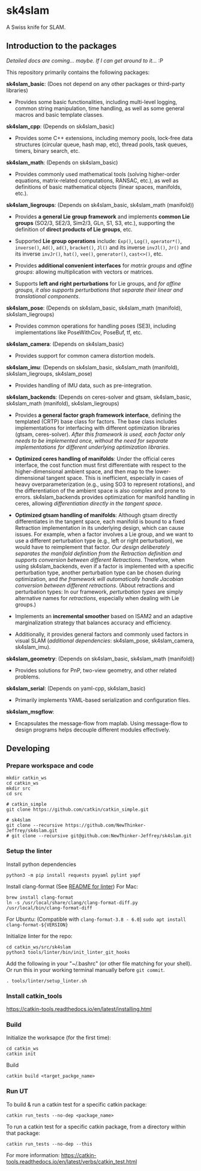 # sk4slam
A Swiss knife for SLAM.


## Introduction to the packages

*Detailed docs are coming... maybe. If I can get around to it...* :P


This repository primarily contains the following packages:

**sk4slam_basic**: (Does not depend on any other packages or third-party libraries) 

- Provides some basic functionalities, including multi-level logging, common string manipulation, time handling, as well as some general macros and basic template classes.

**sk4slam_cpp**: (Depends on sk4slam_basic) 

- Provides some C++ extensions, including memory pools, lock-free data structures (circular queue, hash map, etc), thread pools, task queues, timers, binary search, etc.

**sk4slam_math**: (Depends on sk4slam_basic) 

- Provides commonly used mathematical tools (solving higher-order equations, matrix-related computations, RANSAC, etc.), as well as definitions of basic mathematical objects (linear spaces, manifolds, etc.).

**sk4slam_liegroups**: (Depends on sk4slam_basic, sk4slam_math (manifold)) 

- Provides **a general Lie group framework** and implements **common Lie groups** (SO2/3, SE2/3, Sim2/3, GLn, S1, S3, etc.), supporting the definition of **direct products of Lie groups**, etc. 

- Supported **Lie group operations** include: `Exp()`, `Log()`, `operator*()`, `inverse()`, `Ad()`, `ad()`, `bracket()`, `Jl()` and its inverse `invJl()`, `Jr()` and its inverse `invJr()`, `hat()`, `vee()`, `generator()`, `cast<>()`, etc.

- Provides **additional convenient interfaces** for *matrix groups* and *affine groups*: allowing multiplication with vectors or matrices. 

- Supports **left and right perturbations** for Lie groups, and *for affine groups, it also supports perturbations that separate their linear and translational components*.

**sk4slam_pose**: (Depends on sk4slam_basic, sk4slam_math (manifold), sk4slam_liegroups) 

- Provides common operations for handling poses (SE3), including implementations like PoseWithCov, PoseBuf, tf, etc.

**sk4slam_camera**: (Depends on sk4slam_basic) 

- Provides support for common camera distortion models.

**sk4slam_imu**: (Depends on sk4slam_basic, sk4slam_math (manifold), sk4slam_liegroups, sk4slam_pose) 

- Provides handling of IMU data, such as pre-integration.

**sk4slam_backends**: (Depends on ceres-solver and gtsam, sk4slam_basic, sk4slam_math (manifold), sk4slam_liegroups) 

- Provides **a general factor graph framework interface**, defining the templated (CRTP) base class for factors. The base class includes implementations for interfacing with different optimization libraries (gtsam, ceres-solver). *After this framework is used, each factor only needs to be implemented once, without the need for separate implementations for different underlying optimization libraries*. 

- **Optimized ceres handling of manifolds**: Under the official ceres interface, the cost function must first differentiate with respect to the higher-dimensional ambient space, and then map to the lower-dimensional tangent space. This is inefficient, especially in cases of heavy overparameterization (e.g., using SO3 to represent rotations), and the differentiation of the ambient space is also complex and prone to errors. sk4slam_backends provides optimization for manifold handling in ceres, allowing *differentiation directly in the tangent space*. 

- **Optimized gtsam handling of manifolds**: Although gtsam directly differentiates in the tangent space, each manifold is bound to a fixed Retraction implementation in its underlying design, which can cause issues. For example, when a factor involves a Lie group, and we want to use a different perturbation type (e.g., left or right perturbation), we would have to reimplement that factor. *Our design deliberately separates the manifold definition from the Retraction definition and supports conversion between different Retractions*. Therefore, when using sk4slam_backends, even if a factor is implemented with a specific perturbation type, another perturbation type can be chosen during optimization, and *the framework will automatically handle Jacobian conversion between different retractions*. (About retractions and perturbation types: In our framework, *perturbation types* are simply alternative names for *retractions*, especially when dealing with Lie groups.)

- Implements an **incremental smoother** based on ISAM2 and an adaptive marginalization strategy that balances accuracy and efficiency. 

- Additionally, it provides general factors and commonly used factors in visual SLAM (*additional dependencies*: sk4slam_pose, sk4slam_camera, sk4slam_imu).

**sk4slam_geometry**: (Depends on sk4slam_basic, sk4slam_math (manifold)) 

- Provides solutions for PnP, two-view geometry, and other related problems.

**sk4slam_serial**: (Depends on yaml-cpp, sk4slam_basic) 

- Primarily implements YAML-based serialization and configuration files.

**sk4slam_msgflow**: 

- Encapsulates the message-flow from maplab. Using message-flow to design programs helps decouple different modules effectively.


## Developing

### Prepare workspace and code

```
mkdir catkin_ws
cd catkin_ws
mkdir src
cd src

# catkin_simple
git clone https://github.com/catkin/catkin_simple.git

# sk4slam
git clone --recursive https://github.com/NewThinker-Jeffrey/sk4slam.git
# git clone --recursive git@github.com:NewThinker-Jeffrey/sk4slam.git
```

### Setup the linter

Install python dependencies
```
python3 -m pip install requests pyyaml pylint yapf
```


Install clang-format (See [README for linter](tools/linter/README.md))
For Mac: 
```
brew install clang-format
ln -s /usr/local/share/clang/clang-format-diff.py /usr/local/bin/clang-format-diff
```
For Ubuntu: (Compatible with ```clang-format-3.8 - 6.0```)
```sudo apt install clang-format-${VERSION}```


Initialize linter for the repo:
```
cd catkin_ws/src/sk4slam
python3 tools/linter/bin/init_linter_git_hooks
```


Add the following in your "~/.bashrc" (or other file matching for your shell). Or run this in your working terminal manually before ```git commit```.
```
. tools/linter/setup_linter.sh
```

### Install catkin_tools

https://catkin-tools.readthedocs.io/en/latest/installing.html

### Build

Initialize the worksapce (for the first time):

```
cd catkin_ws
catkin init
```

Build
```
catkin build <target_packge_name>
```

### Run UT

To build & run a catkin test for a specific catkin package:
```
catkin run_tests --no-dep <package_name> 
```

To run a catkin test for a specific catkin package, from a directory within that package:
```
catkin run_tests --no-dep --this
```

For more information: https://catkin-tools.readthedocs.io/en/latest/verbs/catkin_test.html